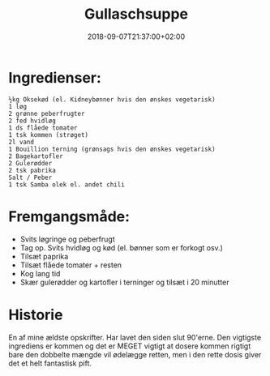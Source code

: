﻿---
title: "Gullaschsuppe"
date: 2018-09-07T21:37:00+02:00
draft: false
---
# Ingredienser:


	½kg Oksekød (el. Kidneybønner hvis den ønskes vegetarisk)
	1 løg
	2 grønne peberfrugter
	2 fed hvidløg
	1 ds flåede tomater
	1 tsk kommen (strøget)
	2l vand
	1 Bouillion terning (grønsags hvis den ønskes vegetarisk)
	2 Bagekartofler
	2 Gulerødder
	2 tsk pabrika
	Salt / Peber
	1 tsk Samba olek el. andet chili

# Fremgangsmåde:

* Svits løgringe og peberfrugt
* Tag op. Svits hvidløg og kød (el. bønner som er forkogt osv.)
* Tilsæt paprika
* Tilsæt flåede tomater + resten
* Kog lang tid
* Skær gulerødder og kartofler i terninger og tilsæt i 20 minutter

# Historie

En af mine ældste opskrifter. Har lavet den siden slut 90'erne. Den vigtigste ingrediens er kommen og det er MEGET vigtigt at dosere kommen rigtigt bare den dobbelte mængde vil ødelægge retten, men i den rette dosis giver det et helt fantastisk pift.

